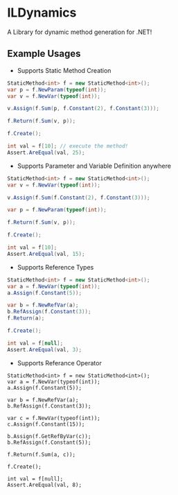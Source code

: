 # ILDynamics
A Library for dynamic method generation for .NET!

## Example Usages
- Supports Static Method Creation
```csharp
StaticMethod<int> f = new StaticMethod<int>();
var p = f.NewParam(typeof(int));
var v = f.NewVar(typeof(int));

v.Assign(f.Sum(p, f.Constant(2), f.Constant(3)));

f.Return(f.Sum(v, p));

f.Create();

int val = f[10]; // execute the method!
Assert.AreEqual(val, 25);
```

- Supports Parameter and Variable Definition anywhere 
```csharp
StaticMethod<int> f = new StaticMethod<int>();
var v = f.NewVar(typeof(int));

v.Assign(f.Sum(f.Constant(2), f.Constant(3)));

var p = f.NewParam(typeof(int));

f.Return(f.Sum(v, p));

f.Create();

int val = f[10];
Assert.AreEqual(val, 15);
```

- Supports Reference Types
```csharp
StaticMethod<int> f = new StaticMethod<int>();
var a = f.NewVar(typeof(int));
a.Assign(f.Constant(5));

var b = f.NewRefVar(a);
b.RefAssign(f.Constant(3));
f.Return(a);

f.Create();

int val = f[null];
Assert.AreEqual(val, 3);
```
- Supports Referance Operator
```
StaticMethod<int> f = new StaticMethod<int>();
var a = f.NewVar(typeof(int));
a.Assign(f.Constant(5));

var b = f.NewRefVar(a);
b.RefAssign(f.Constant(3));

var c = f.NewVar(typeof(int));
c.Assign(f.Constant(15));

b.Assign(f.GetRefByVar(c));
b.RefAssign(f.Constant(5));

f.Return(f.Sum(a, c));

f.Create();

int val = f[null];
Assert.AreEqual(val, 8);
```
